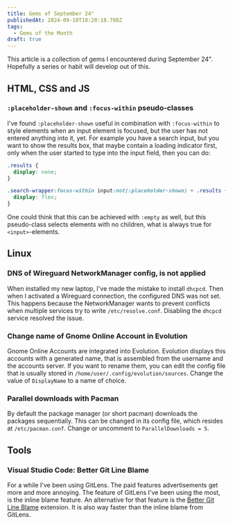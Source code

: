 ```yaml
---
title: Gems of September 24"
publishedAt: 2024-09-10T18:20:18.708Z
tags:
  - Gems of the Month
draft: true
---
```


This article is a collection of gems I encountered during September 24". Hopefully a series or habit will develop out of this.

## HTML, CSS and JS

### `:placeholder-shown` and `:focus-within` pseudo-classes

I've found `:placeholder-shown` useful in combination with `:focus-within` to style elements when an input element is focused, but the user has not entered anything into it, yet. For example you have a search input, but you want to show the results box, that maybe contain a loading indicator first, only when the user started to type into the input field, then you can do:

```css
.results {
  display: none;
}

.search-wrapper:focus-within input:not(:placeholder-shown) + .results {
  display: flex;
}
```

One could think that this can be achieved with `:empty` as well, but this pseudo-class selects elements with no children, what is always true for `<input>`-elements.

## Linux

### DNS of Wireguard NetworkManager config, is not applied

When installed my new laptop, I've made the mistake to install `dhcpcd`. Then when I activated a Wireguard connection, the configured DNS was not set. This happens because the NetworkManager wants to prevent conflicts when multiple services try to write `/etc/resolve.conf`. Disabling the `dhcpcd` service resolved the issue.

### Change name of Gnome Online Account in Evolution

Gnome Online Accounts are integrated into Evolution. Evolution displays this accounts with a generated name, that is assembled from the username and the accounts server. If you want to rename them, you can edit the config file that is usually stored in `/home/user/.config/evolution/sources`. Change the value of `DisplayName` to a name of choice.

### Parallel downloads with Pacman

By default the package manager (or short pacman) downloads the packages sequentially. This can be changed in its config file, which resides at `/etc/pacman.conf`. Change or uncomment to `ParallelDownloads = 5`.

## Tools

### Visual Studio Code: Better Git Line Blame

For a while I've been using GitLens. The paid features advertisements get more and more annoying. The feature of GitLens I've been using the most, is the inline blame feature. An alternative for that feature is the  [Better Git Line Blame](https://marketplace.visualstudio.com/items?itemName=mk12.better-git-line-blame) extension. It is also way faster than the inline blame from GitLens.
